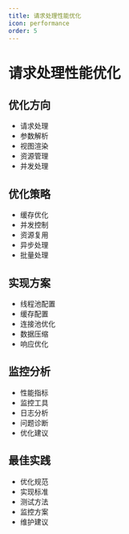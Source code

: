 ```yaml
---
title: 请求处理性能优化
icon: performance
order: 5
---
```


# 请求处理性能优化

## 优化方向
- 请求处理
- 参数解析
- 视图渲染
- 资源管理
- 并发处理

## 优化策略
- 缓存优化
- 并发控制
- 资源复用
- 异步处理
- 批量处理

## 实现方案
- 线程池配置
- 缓存配置
- 连接池优化
- 数据压缩
- 响应优化

## 监控分析
- 性能指标
- 监控工具
- 日志分析
- 问题诊断
- 优化建议

## 最佳实践
- 优化规范
- 实现标准
- 测试方法
- 监控方案
- 维护建议
